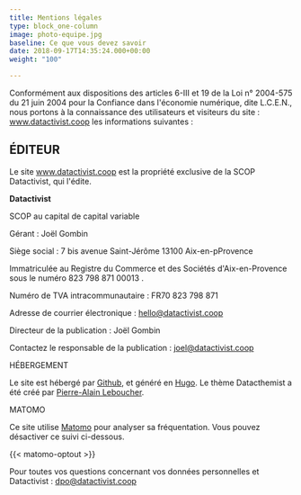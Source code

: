 ```yaml
---
title: Mentions légales
type: block_one-column
image: photo-equipe.jpg
baseline: Ce que vous devez savoir
date: 2018-09-17T14:35:24.000+00:00
weight: "100"

---
```

Conformément aux dispositions des articles 6-III et 19 de la Loi n° 2004-575 du 21 juin 2004 pour la Confiance dans l'économie numérique, dite L.C.E.N., nous portons à la connaissance des utilisateurs et visiteurs du site : www.datactivist.coop les informations suivantes :

## ÉDITEUR

Le site www.datactivist.coop est la propriété exclusive de la SCOP Datactivist, qui l'édite.

**Datactivist**

SCOP au capital de capital variable

Gérant : Joël Gombin

Siège social : 7 bis avenue Saint-Jérôme 13100 Aix-en-pProvence

Immatriculée au Registre du Commerce et des Sociétés d'Aix-en-Provence sous le numéro 823 798 871 00013 .

Numéro de TVA intracommunautaire : FR70 823 798 871

Adresse de courrier électronique : hello@datactivist.coop

Directeur de la  publication : Joël Gombin

Contactez le responsable de la publication : joel@datactivist.coop

HÉBERGEMENT

Le site est hébergé par [Github](https://github.com/), et généré en [Hugo](https://gohugo.io/). Le thème Datacthemist a été créé par [Pierre-Alain Leboucher](https://peh4.com/#/).

MATOMO

Ce site utilise [Matomo](https://fr.matomo.org/) pour analyser sa fréquentation. Vous pouvez désactiver ce suivi ci-dessous.

{{< matomo-optout >}}

Pour toutes vos questions concernant vos données personnelles et Datactivist : [dpo@datactivist.coop](mailto:dpo@datactivist.coop)